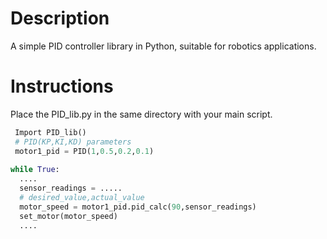 # Description
A simple PID controller library in Python, suitable for robotics applications. 

Instructions
===
Place the PID_lib.py in the same directory with your main script.
```python
 Import PID_lib()
 # PID(KP,KI,KD) parameters
 motor1_pid = PID(1,0.5,0.2,0.1)
 
while True:
  .... 
  sensor_readings = .....
  # desired_value,actual_value
  motor_speed = motor1_pid.pid_calc(90,sensor_readings)
  set_motor(motor_speed)
  ....
```

